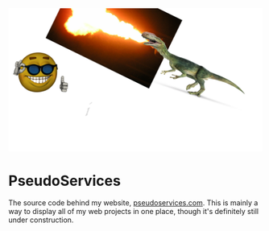 <div align="center"><img src="./static/webdesign.png" width=640px></div>

# PseudoServices


The source code behind my website, [pseudoservices.com](https://pseudoservices.com). 
This is mainly a way to display all of my web projects in one place, though it's definitely still under construction.
